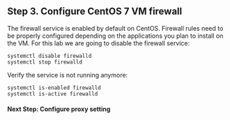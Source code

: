 ## Step 3. Configure CentOS 7 VM firewall

The firewall service is enabled by default on CentOS.
Firewall rules need to be properly configured depending on the applications you
plan to install on the VM.
For this lab we are going to disable the firewall service:

```
systemctl disable firewalld
systemctl stop firewalld
```

Verify the service is not running anymore:
```
systemctl is-enabled firewalld
systemctl is-active firewalld
```

#### Next Step: Configure proxy setting
